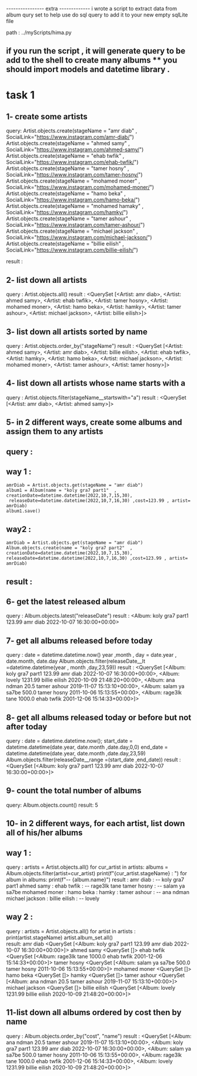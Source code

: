 ---------------- extra -------------
i wrote a script to extract data from album qury set to help use 
do sql query to add it to your new empty sqlLite file

path : ../myScripts/hima.py

if you run the script , it will generate query to be add to the shell to create many albums 
** you should import models and datetime library . 
----------------------------------

# task 1 

## 1- create some artists
query:
Artist.objects.create(stageName = "amr diab" , SocialLink="https://www.instagram.com/amr-diab/")
Artist.objects.create(stageName = "ahmed samy" , SocialLink="https://www.instagram.com/ahmed-samy/")
Artist.objects.create(stageName = "ehab twfik" , SocialLink="https://www.instagram.com/ehab-twfik/")
Artist.objects.create(stageName = "tamer hosny" , SocialLink="https://www.instagram.com/tamer-hosny/")
Artist.objects.create(stageName = "mohamed moner" , SocialLink="https://www.instagram.com/mohamed-moner/")
Artist.objects.create(stageName = "hamo beka" , SocialLink="https://www.instagram.com/hamo-beka/")
Artist.objects.create(stageName = "mohamed hamaky" , SocialLink="https://www.instagram.com/hamky/")
Artist.objects.create(stageName = "tamer ashour" , SocialLink="https://www.instagram.com/tamer-ashour/")
Artist.objects.create(stageName = "michael jackson" , SocialLink="https://www.instagram.com/michael-jackson/")
Artist.objects.create(stageName = "billie eilish" , SocialLink="https://www.instagram.com/billie-eilish/")

result : 

## 2- list down all artists
query : 
    Artist.objects.all()
result : 
    <QuerySet [<Artist: amr diab>, <Artist: ahmed samy>, <Artist: ehab twfik>, <Artist: tamer hosny>, <Artist: mohamed moner>, <Artist: hamo beka>, <Artist: hamky>, <Artist: tamer ashour>, <Artist: michael jackson>, <Artist: billie eilish>]>

## 3- list down all artists sorted by name
query :
    Artist.objects.order_by("stageName")
result : 
    <QuerySet [<Artist: ahmed samy>, <Artist: amr diab>, <Artist: billie eilish>, <Artist: ehab twfik>, <Artist: hamky>, <Artist: hamo beka>, <Artist: michael jackson>, <Artist: mohamed moner>, <Artist: tamer ashour>, <Artist: tamer hosny>]>

## 4- list down all artists whose name starts with a
query :
    Artist.objects.filter(stageName__startswith="a")
result : 
    <QuerySet [<Artist: amr diab>, <Artist: ahmed samy>]>

## 5- in 2 different ways, create some albums and assign them to any artists
## query :
## way 1 :
    amrDiab = Artist.objects.get(stageName = "amr diab")
    album1 = Album(name = "koly gra7 part1"  , creationDate=datetime.datetime(2022,10,7,15,30),
 	 releaseDate=datetime.datetime(2022,10,7,16,30) ,cost=123.99 , artist= amrDiab)
	album1.save()
## way2 :
	amrDiab = Artist.objects.get(stageName = "amr diab")
    Album.objects.create(name = "koly gra7 part2"  , creationDate=datetime.datetime(2022,10,7,15,30),
 	releaseDate=datetime.datetime(2022,10,7,16,30) ,cost=123.99 , artist= amrDiab)
## result : 

## 6- get the latest released album
query :
    Album.objects.latest("releaseDate")
result : 
    <Album: koly gra7 part1 123.99  amr diab   2022-10-07 16:30:00+00:00>

## 7- get all albums released before today
query : 
    date = datetime.datetime.now() 
    year ,month , day = date.year , date.month, date.day 
    Album.objects.filter(releaseDate__lt =datetime.datetime(year , month ,day,23,59))
result :
    <QuerySet [<Album: koly gra7 part1 123.99  amr diab   2022-10-07 16:30:00+00:00>, <Album: lovely 1231.99  billie eilish   2020-10-09 21:48:20+00:00>, <Album: ana ndman 20.5  tamer ashour   2019-11-07 15:13:10+00:00>, <Album: salam ya sa7be 500.0  tamer hosny   2011-10-06 15:13:55+00:00>, <Album: rage3lk tane 1000.0  ehab twfik   2001-12-06 15:14:33+00:00>]>

## 8- get all albums released today or before but not after today
query :
    date = datetime.datetime.now(); 
    start_date = datetime.datetime(date.year, date.month ,date.day,0,0)
    end_date = datetime.datetime(date.year, date.month ,date.day,23,59)
    Album.objects.filter(releaseDate__range =(start_date ,end_date))
result :
    <QuerySet [<Album: koly gra7 part1 123.99  amr diab   2022-10-07 16:30:00+00:00>]>

## 9- count the total number of albums 
query:
    Album.objects.count()
result:
    5

## 10- in 2 different ways, for each artist, list down all of his/her albums 
 
## way 1 : 
query : 
    artists = Artist.objects.all() 
    for cur_artist in artists:
        albums = Album.objects.filter(artist=cur_artist)
        print(f"{cur_artist.stageName} : ")
        for album in albums:
            print(f"-- {album.name}")
result : 
    amr diab : 
    -- koly gra7 part1
    ahmed samy :
    ehab twfik :
    -- rage3lk tane
    tamer hosny :
    -- salam ya sa7be
    mohamed moner :
    hamo beka :
    hamky :
    tamer ashour :
    -- ana ndman
    michael jackson :
    billie eilish :
    -- lovely

## way 2 :
query : 
    artists = Artist.objects.all()
    for artist in artists : 
        print(artist.stageName)
        artist.album_set.all()   
result:
    amr diab
    <QuerySet [<Album: koly gra7 part1 123.99  amr diab   2022-10-07 16:30:00+00:00>]>
    ahmed samy
    <QuerySet []>
    ehab twfik
    <QuerySet [<Album: rage3lk tane 1000.0  ehab twfik   2001-12-06 15:14:33+00:00>]>
    tamer hosny
    <QuerySet [<Album: salam ya sa7be 500.0  tamer hosny   2011-10-06 15:13:55+00:00>]>
    mohamed moner
    <QuerySet []>
    hamo beka
    <QuerySet []>
    hamky
    <QuerySet []>
    tamer ashour
    <QuerySet [<Album: ana ndman 20.5  tamer ashour   2019-11-07 15:13:10+00:00>]>
    michael jackson
    <QuerySet []>
    billie eilish
    <QuerySet [<Album: lovely 1231.99  billie eilish   2020-10-09 21:48:20+00:00>]>


## 11-list down all albums ordered by cost then by name
query : 
    Album.objects.order_by("cost", "name")
result : 
    <QuerySet [<Album: ana ndman 20.5  tamer ashour   2019-11-07 15:13:10+00:00>, <Album: koly gra7 part1 123.99  amr diab   2022-10-07 16:30:00+00:00>, <Album: salam ya sa7be 500.0  tamer hosny   2011-10-06 15:13:55+00:00>, <Album: rage3lk tane 1000.0  ehab twfik   2001-12-06 15:14:33+00:00>, <Album: lovely 1231.99  billie eilish   2020-10-09 21:48:20+00:00>]>
